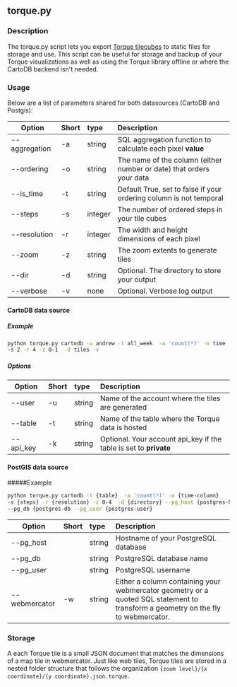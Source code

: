 ## torque.py

### Description

The torque.py script lets you export [Torque tilecubes](https://github.com/CartoDB/tilecubes) to static files for storage and use. This script can be useful for storage and backup of your Torque visualizations as well as using the Torque library offline or where the CartoDB backend isn't needed.

### Usage

Below are a list of parameters shared for both datasources (CartoDB and Postgis):

| Option   | Short | type         | Description  |
|-----------|:-----------|:-----------|:----------|
| --aggregation | -a  | string     | SQL aggregation function to calculate each pixel **value**  | 
| --ordering  | -o | string     | The name of the column (either number or date) that orders your data | 
| --is_time  | -t | string     | Default True, set to false if your ordering column is not temporal | 
| --steps  | -s | integer     | The number of ordered steps in your tile cubes | 
| --resolution  | -r | integer     | The width and height dimensions of each pixel | 
| --zoom  | -z | string     | The zoom extents to generate tiles | 
| --dir  | -d | string     | Optional. The directory to store your output | 
| --verbose  | -v | none     | Optional. Verbose log output | 


#### CartoDB data source

##### Example

```bash
python torque.py cartodb -u andrew -t all_week  -a 'count(*)' -o time 
-s 2 -r 4 -z 0-1  -d tiles -v
```

##### Options


| Option   | Short | type         | Description |
|-----------|:-----------|:-----------|:----------|
| --user  | -u | string     | Name of the account where the tiles are generated  | 
| --table | -t | string     | Name of the table where the Torque data is hosted  | 
| --api_key  | -k | string     | Optional. Your account api_key if the table is set to **private** | 

#### PostGIS data source

#####Example

```bash
python torque.py cartodb -t {table}  -a 'count(*)' -o {time-column} 
-s {steps} -r {resolution} -z 0-4  -d {directory} --pg_host {postgres-host} 
--pg_db {postgres-db --pg_user {postgres-user}
```

| Option   | Short | type         | Description |
|-----------|:-----------|:-----------|:----------|
| --pg_host  |  | string     | Hostname of your PostgreSQL database  | 
| --pg_db  |  | string     | PostgreSQL database name | 
| --pg_user  |  | string     | PostgreSQL username  | 
| --webmercator  | -w | string     | Either a column containing your webmercator geometry or a quoted SQL statement to transform a geometry on the fly to webmercator.  | 


### Storage

A each Torque tile is a small JSON document that matches the dimensions of a map tile in webmercator. Just like web tiles, Torque tiles are stored in a nested folder structure that follows the organization ```{zoom level}/{x coordinate}/{y coordinate}.json.torque```.

